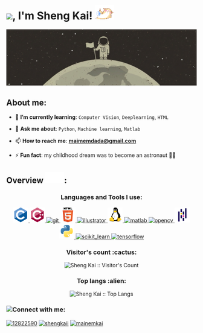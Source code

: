 <h1> <img src="https://media.giphy.com/media/JUSFwsRcQPmsJfjEsC/giphy.gif" width="50">, I'm Sheng Kai! <img src="https://github.com/ShenggKai/ShenggKai/blob/master/ezgif.com-gif-maker%20(2).gif" width="50"></h1> 

<p align="center"><img src="https://github.com/ShenggKai/ShenggKai/blob/master/3107.jpg"></p>

<h2 align="left">About me:</h2>

- 🌱 **I’m currently learning**: `Computer Vision`, `Deeplearning`, `HTML`

- 💬 **Ask me about**: `Python`, `Machine learning`, `Matlab`

- 📫 **How to reach me**: **maimemdada@gmail.com**

- ⚡ **Fun fact**: my childhood dream was to become an astronaut 👨‍🚀

<h2 align="left">Overview  <img src="https://github.com/ShenggKai/ShenggKai/blob/master/ezgif.com-gif-maker%20(3).gif" width="50">:</h2>

<h3 align="center">Languages and Tools I use:</h3>
<p align="center"> <a href="https://www.cprogramming.com/" target="_blank" rel="noreferrer"> <img src="https://raw.githubusercontent.com/devicons/devicon/master/icons/c/c-original.svg" alt="c" width="40" height="40"/> </a> <a href="https://www.w3schools.com/cpp/" target="_blank" rel="noreferrer"> <img src="https://raw.githubusercontent.com/devicons/devicon/master/icons/cplusplus/cplusplus-original.svg" alt="cplusplus" width="40" height="40"/> </a> <a href="https://git-scm.com/" target="_blank" rel="noreferrer"> <img src="https://www.vectorlogo.zone/logos/git-scm/git-scm-icon.svg" alt="git" width="40" height="40"/> </a> <a href="https://www.w3.org/html/" target="_blank" rel="noreferrer"> <img src="https://raw.githubusercontent.com/devicons/devicon/master/icons/html5/html5-original-wordmark.svg" alt="html5" width="40" height="40"/> </a> <a href="https://www.adobe.com/in/products/illustrator.html" target="_blank" rel="noreferrer"> <img src="https://www.vectorlogo.zone/logos/adobe_illustrator/adobe_illustrator-icon.svg" alt="illustrator" width="40" height="40"/> </a> <a href="https://www.linux.org/" target="_blank" rel="noreferrer"> <img src="https://raw.githubusercontent.com/devicons/devicon/master/icons/linux/linux-original.svg" alt="linux" width="40" height="40"/> </a> <a href="https://www.mathworks.com/" target="_blank" rel="noreferrer"> <img src="https://upload.wikimedia.org/wikipedia/commons/2/21/Matlab_Logo.png" alt="matlab" width="40" height="40"/> </a> <a href="https://opencv.org/" target="_blank" rel="noreferrer"> <img src="https://www.vectorlogo.zone/logos/opencv/opencv-icon.svg" alt="opencv" width="40" height="40"/> </a> <a href="https://pandas.pydata.org/" target="_blank" rel="noreferrer"> <img src="https://raw.githubusercontent.com/devicons/devicon/2ae2a900d2f041da66e950e4d48052658d850630/icons/pandas/pandas-original.svg" alt="pandas" width="40" height="40"/> </a> <a href="https://www.python.org" target="_blank" rel="noreferrer"> <img src="https://raw.githubusercontent.com/devicons/devicon/master/icons/python/python-original.svg" alt="python" width="40" height="40"/> </a> <a href="https://scikit-learn.org/" target="_blank" rel="noreferrer"> <img src="https://upload.wikimedia.org/wikipedia/commons/0/05/Scikit_learn_logo_small.svg" alt="scikit_learn" width="40" height="40"/> </a> <a href="https://www.tensorflow.org" target="_blank" rel="noreferrer"> <img src="https://www.vectorlogo.zone/logos/tensorflow/tensorflow-icon.svg" alt="tensorflow" width="40" height="40"/> </a> </p>


<h3 align="center">Visitor's count :cactus:</h3>

<p align="center"><img src="https://profile-counter.glitch.me/{ShenggKai}/count.svg" alt="Sheng Kai :: Visitor's Count" /></p>

<h3 align="center">Top langs :alien:</h3>

<p align="center"><img src="https://github-readme-stats.vercel.app/api/top-langs/?username=ShenggKai&langs_count=10&theme=tokyonight&layout=compact" alt="Sheng Kai :: Top Langs" /></p>

<h3 align="left"><img src="https://media.giphy.com/media/eLlkHwVjESeYAycszR/giphy.gif" width="50">Connect with me:</h3>
<p align="left">
<a href="https://stackoverflow.com/users/12822590" target="blank"><img align="center" src="https://raw.githubusercontent.com/rahuldkjain/github-profile-readme-generator/master/src/images/icons/Social/stack-overflow.svg" alt="12822590" height="30" width="40" /></a>
<a href="https://kaggle.com/shengkaii" target="blank"><img align="center" src="https://raw.githubusercontent.com/rahuldkjain/github-profile-readme-generator/master/src/images/icons/Social/kaggle.svg" alt="shengkaii" height="30" width="40" /></a>
<a href="https://fb.com/mainemkai" target="blank"><img align="center" src="https://raw.githubusercontent.com/rahuldkjain/github-profile-readme-generator/master/src/images/icons/Social/facebook.svg" alt="mainemkai" height="30" width="40" /></a>
</p>
